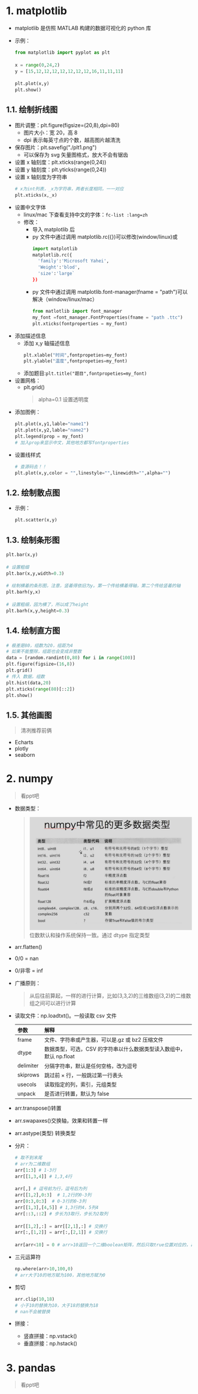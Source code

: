# 1. matplotlib

- matplotlib 是仿照 MATLAB 构建的数据可视化的 python 库
- 示例：

  ```python
  from matplotlib import pyplot as plt

  x = range(0,24,2)
  y = [15,12,12,12,12,12,12,12,16,11,11,11]

  plt.plot(x,y)
  plt.show()
  ```

## 1.1. 绘制折线图

- 图片调整：plt.figure(figsize=(20,8),dpi=80)
  - 图片大小：宽 20，高 8
  - dpi 表示每英寸点的个数，越高图片越清洗
- 保存图片：plt.savefig("./plt1.png")
  - 可以保存为 svg 矢量图格式，放大不会有锯齿
- 设置 x 轴刻度：plt.xticks(range(0,24))
- 设置 y 轴刻度：plt.yticks(range(0,24))
- 设置 x 轴刻度为字符串
  ```py
  # x为int列表，_x为字符串，两者长度相同，一一对应
  plt.xticks(x,_x)
  ```
- 设置中文字体
  - linux/mac 下查看支持中文的字体：`fc-list :lang=zh`
  - 修改：
    - 导入 matplotlib 后
    - py 文件中通过调用 matplotlib.rc({})可以修改(window/linux)或
      ```python
      import matplotlib
      matplotlib.rc({
        'family':'Microsoft Yahei',
        'Weight':'blod',
        'size':'large`
      })
      ```
    - py 文件中通过调用 matplotlib.font-manager(fname = "path")可以解决（window/linux/mac）
      ```py
      from matlotlib import font_manager
      my_font =font_manager.FontProperties(fname = "path .ttc")
      plt.xticks(fontproperties = my_font)
      ```
- 添加描述信息
  - 添加 x,y 轴描述信息
    ```py
    plt.xlable("时间",fontpropeties=my_font)
    plt.ylable("温度",fontpropeties=my_font)
    ```
  - 添加题目:`plt.title("题目",fontpropeties=my_font)`
- 设置网格：
  - plt.grid()
    > alpha=0.1 设置透明度
- 添加图例：
  ```py
  plt.plot(x,y1,lable="name1")
  plt.plot(x,y2,lable="name2")
  plt.legend(prop = my_font)
  # 加入prop来显示中文，其他地方都写fontproperties
  ```
- 设置线样式
  ```py
  # 查源码去！！
  plt.plot(x,y,color = "",linestyle="",linewidth="",alpha="")
  ```

## 1.2. 绘制散点图

- 示例：
  ```py
  plt.scatter(x,y)
  ```

## 1.3. 绘制条形图

```py
plt.bar(x,y)

# 设置粗细
plt.bar(x,y,width=0.3)

# 绘制横着的条形图，注意，竖着得依旧为y。第一个传给横着得轴，第二个传给竖着的轴
plt.barh(y,x)

# 设置粗细，因为横了，所以成了height
plt.barh(x,y,height=0.3)

```

## 1.4. 绘制直方图

```py
# 极差是80，组数为20，组距为4
# 如果不能整除，组距也会变成非整数
data = [random.randint(0,80) for i in range(100)]
plt.figure(figsize=(16,8))
plt.grid()
# 传入 数据，组数
plt.hist(data,20)
plt.xticks(range(80)[::2])
plt.show()
```

## 1.5. 其他画图

> 清冽推荐前俩

- Echarts
- plotly
- seaborn

# 2. numpy

> 看ppt吧

- 数据类型：

  > ![](./image/numpy-1.jpg)
  > 位数默认和操作系统保持一致。通过 dtype 指定类型

- arr.flatten()
- 0/0 = nan
- 0/非零 = inf

- 广播原则：

  > 从后往前算起，一样的进行计算，比如(3,3,2)的三维数组(3,2)的二维数组之间可以进行计算

- 读取文件：np.loadtxt()。一般读取 csv 文件

  | 参数      | 解释                                                                |
  | :-------- | :------------------------------------------------------------------ |
  | frame     | 文件、字符串或产生器，可以是.gz 或 bz2 压缩文件                     |
  | dtype     | 数据类型，可选，CSV 的字符串以什么数据类型读入数组中，默认 np.float |
  | delimiter | 分隔字符串，默认是任何空格，改为逗号                                |
  | skiprows  | 跳过前 × 行，一般跳过第一行表头                                     |
  | usecols   | 读取指定的列，索引，元组类型                                        |
  | unpack    | 是否进行转置，默认为 false                                          |

- arr.transpose()转置
- arr.swapaxes()交换轴，效果和转置一样
- arr.astype(类型) 转换类型
- 分片：
  ```py
  # 取不到末尾
  # arr为二维数组
  arr[1:3] # 1-3行
  arr[[1,3,4]] # 1,3,4行

  arr[,] # 逗号前为行，逗号后为列
  arr[[1,2],0:3]  # 1,2行的0-3列
  arr[0:3,0:3]  # 0-3行的0-3列
  arr[[1,3],[4,5]] # 1,3行的4，5列4
  arr[::3,::2] # 步长为3取行，步长为2取列

  arr[[1,2],:] = arr[[2,1],:] # 交换行
  arr[:,[1,2]] = arr[:,[2,1]] # 交换行

  arr[arr<10] = 0 # arr>10返回一个二维boolean矩阵，然后只取true位置对应的，再进行赋值
  ```

- 三元运算符  
  ```py
  np.where(arr>10,100,0)
  # arr大于10的地方赋为100，其他地方赋为0
  ```
- 剪切
  ```py
  arr.clip(10,18)
  # 小于10的替换为10，大于18的替换为18
  # nan不会被替换
  ```

- 拼接：
  - 竖直拼接：np.vstack()
  - 垂直拼接：np.hstack()

# 3. pandas

> 看ppt吧